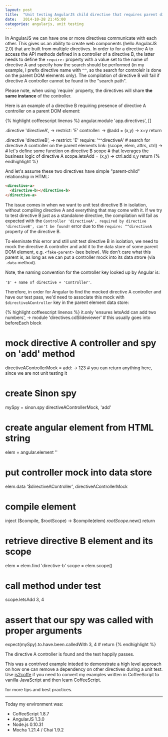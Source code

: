 ```yaml
---
layout: post
title:  "Unit testing AngularJS child directive that requires parent directive"
date:   2014-10-28 21:45:00
categories: angularjs, unit testing
---
```


In AngularJS we can have one or more directives communicate with each other. This 
gives us an ability to create web components (hello AngularJS 2.0) that are built 
from multiple directives. In order to for a directive A to access the API methods 
defined in a controller of a directive B, the latter needs to define the `require:` 
property with a value set to the name of directive A and specify how the search
should be performed (in my example, I prefix directive name with `^^`, so the
search for controlelr is done on the parent DOM elements only). The compilation 
of directive B will fail if directive A controller cannot be found in the "search path".

<div class="alert alert-warning">
<i class="fa fa-bell-o fa-2x"></i>
  Please note, when using `require` property, the directives will share 
  <b>the same instance</b> of the controller.
</div>

Here is an example of a directive B requiring presence of directive A controller
on a parent DOM element:

{% highlight coffeescript linenos %}
angular.module 'app.directives', []

.directive 'directiveA', ->
  restrict: 'E'
  controller: ->
    @add = (x,y) ->
      x+y
  return
  
.directive 'directiveB', ->
  restrict: 'E'
  require: '^^directiveA' # search for directive A controller on the parent elements
  link: (scope, elem, attrs, ctrl) ->
    # let's define some function on directive B scope 
    # that leverages the business logic of directive A
    scope.letsAdd = (x,y) ->
      ctrl.add x,y
    return
{% endhighlight %}

And let's assume these two directives have simple "parent-child" relationship in HTML:

```html
<directive-a>
  <directive-b></directive-b>
</directive-a>
```

The issue comes in when we want to unit test directive B in isolation, without 
compiling directive A and everything that may come with it. 
If we try to test directive B just as a standalone directive, the compilation 
will fail as expected with the 
`Controller 'directiveA', required by directive 'directiveB', can't be found!`
error due to the `require: ^^directiveA` property of the directive B.

To eleminate this error and still unit test directive B in isolation, 
we need to mock the directive A controller and add it 
to the data store of some parent DOM element, e.g. `<fake-parent>` (see below).
We don't care what this parent is, as long as we can put a controller mock into
its data strore (via `.data` method). 

Note, the naming convention for the controller key looked up by Angular is: 

`'$' + name of directive + 'Controller'`. 

Therefore, in order for Angular to find the mocked directive A controller
and have our test pass, we'd need to associate this mock 
with `$directiveAController` key in the parent element data store:

{% highlight coffeescript linenos %}
it.only 'ensures letsAdd can add two numbers', ->
  module 'directives.cdSlideviewer' # this usually goes into beforeEach block

  # mock directive A controller and spy on 'add' method
  directiveAControllerMock =
    add: ->
      123 # you can return anything here, since we are not unit testing it
  
  # create Sinon spy
  mySpy = sinon.spy directiveAControllerMock, 'add'

  # create angular element from HTML string
  elem = angular.element '<fake-parent><directive-b><directive-b></fake-parent>'
  
  # put controller mock into <fake-parent> data store
  elem.data '$directiveAController', directiveAControllerMock
  
  # compile element
  inject ($compile, $rootScope) ->
    $compile(elem) $rootScope.$new()
    return
  
  # retrieve directive B element and its scope
  elem = elem.find 'directive-b'
  scope = elem.scope()

  # call method under test
  scope.letsAdd 3, 4 

  # assert that our spy was called with proper arguments
  expect(mySpy).to.have.been.calledWith 3, 4 # 
  return
{% endhighlight %}

The directive A controller is found and the test happily passes. <i class="fa fa-smile-o fa-lg" style="color:green"> </i>

This was a contrived example inteded to demonstrate a high level approach on 
how one can remove a dependency on other directives during a unit test. Use
[js2coffe](http://js2coffee.org/) if you need to convert my examples written in 
CoffeeScript to vanilla JavaScript and then learn CoffeeScript.</p>

<a class="twitter-follow-button"
  href="https://twitter.com/demisx1"
  data-show-count="false"
  data-lang="en"
  data-size="large">
</a> for more tips and best practices.

___

Today my environment was:

- CoffeeScript 1.8.7
- AngularJS 1.3.0
- Node.js 0.10.31
- Mocha 1.21.4 / Chai 1.9.2

